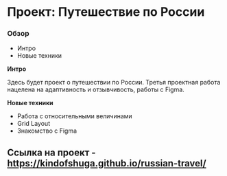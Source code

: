 # Проект: Путешествие по России

### Обзор
* Интро
* Новые техники

**Интро**

Здесь будет проект о путешествии по России.
Третья проектная работа нацелена на адаптивность и отзывчивость, работы с Figma.

**Новые техники**

* Работа с относительными величинами
* Grid Layout
* Знакомство с Figma

## Ссылка на проект - https://kindofshuga.github.io/russian-travel/